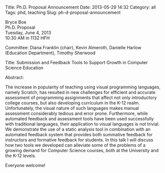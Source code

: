 Title: Ph.D. Proposal Announcement
Date: 2013-05-29 14:32
Category: all
Tags: phd, teaching
Slug: ph-d-proposal-announcement

Bryce Boe  
Ph.D. Proposal  
Tuesday, June 4, 2013  
10:30 AM in 1132 HFH

Committee: Diana Franklin (chair), Kevin Almeroth, Danielle Harlow (Education
Department), Timothy Sherwood

Title: Submission and Feedback Tools to Support Growth in Computer Science
Education

Abstract:

The increase in popularity of teaching using visual programming languages,
namely Scratch, has resulted in new challenges for efficient and accurate
assessment of programming assignments that affect not only introductory college
courses, but also developing curriculum in the K-12 realm. Unfortunately, the
visual nature of such languages makes manual assessment considerably tedious
and error prone. Furthermore, while automated feedback and assessment tools
have been used successfully with traditional languages, their application to
visual languages is not trivial. We demonstrate the use of a static analysis
tool in combination with an automated feedback system that provides both
summative feedback for instructors and formative feedback for students. In this
talk I will discuss how two tools we developed can alleviate some of the
problems of a growing demand for Computer Science courses, both at the
University and the K-12 levels.

Everyone welcome!
